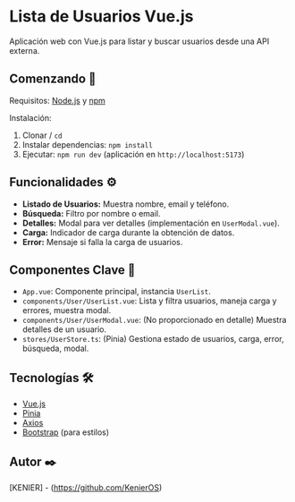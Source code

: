 # Lista de Usuarios Vue.js

Aplicación web con Vue.js para listar y buscar usuarios desde una API externa.

## Comenzando 🚀

Requisitos: [Node.js](https://nodejs.org/) y [npm](https://www.npmjs.com/) 

Instalación:

1.  Clonar  / `cd `
2.  Instalar dependencias: `npm install` 
3.  Ejecutar: `npm run dev` (aplicación en `http://localhost:5173`)

## Funcionalidades ⚙️

* **Listado de Usuarios:** Muestra nombre, email y teléfono.
* **Búsqueda:** Filtro por nombre o email.
* **Detalles:** Modal para ver detalles (implementación en `UserModal.vue`).
* **Carga:** Indicador de carga durante la obtención de datos.
* **Error:** Mensaje si falla la carga de usuarios.

## Componentes Clave 🧩

* `App.vue`: Componente principal, instancia `UserList`.
* `components/User/UserList.vue`: Lista y filtra usuarios, maneja carga y errores, muestra modal.
* `components/User/UserModal.vue`: (No proporcionado en detalle) Muestra detalles de un usuario.
* `stores/UserStore.ts`: (Pinia) Gestiona estado de usuarios, carga, error, búsqueda, modal.

## Tecnologías 🛠️

* [Vue.js](https://vuejs.org/)
* [Pinia](https://pinia.vuejs.org/)
* [Axios](https://axios-http.com/)
* [Bootstrap](https://getbootstrap.com/) (para estilos)

## Autor ✒️

[KENIER] - (https://github.com/KenierOS)
